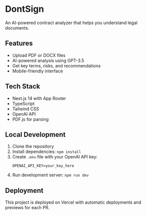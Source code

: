 # DontSign

An AI-powered contract analyzer that helps you understand legal documents.

## Features

- Upload PDF or DOCX files
- AI-powered analysis using GPT-3.5
- Get key terms, risks, and recommendations
- Mobile-friendly interface

## Tech Stack

- Next.js 14 with App Router
- TypeScript
- Tailwind CSS
- OpenAI API
- PDF.js for parsing

## Local Development

1. Clone the repository
2. Install dependencies: `npm install`
3. Create `.env` file with your OpenAI API key:
   ```
   OPENAI_API_KEY=your_key_here
   ```
4. Run development server: `npm run dev`

## Deployment

This project is deployed on Vercel with automatic deployments and previews for each PR.